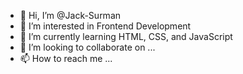 - 👋 Hi, I’m @Jack-Surman
- 👀 I’m interested in Frontend Development
- 🌱 I’m currently learning HTML, CSS, and JavaScript
- 💞️ I’m looking to collaborate on ...
- 📫 How to reach me ...

<!---
Jack-Surman/Jack-Surman is a ✨ special ✨ repository because its `README.md` (this file) appears on your GitHub profile.
You can click the Preview link to take a look at your changes.
--->
